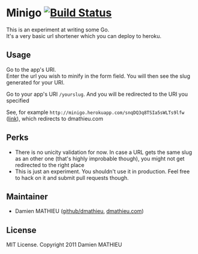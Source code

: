 # Minigo [![Build Status](https://travis-ci.org/dmathieu/minigo.png)](https://travis-ci.org/dmathieu/minigo)

This is an experiment at writing some Go.  
It's a very basic url shortener which you can deploy to heroku.

## Usage

Go to the app's URI.  
Enter the url you wish to minify in the form field.
You will then see the slug generated for your URI.

Go to your app's URI `/yourslug`. And you will be redirected to the URI you specified

See, for example `http://minigo.herokuapp.com/snqDQ3q8TSIa5sWLTs9lfw` ([link](http://minigo.herokuapp.com/snqDQ3q8TSIa5sWLTs9lfw)), which redirects to dmathieu.com

## Perks

* There is no unicity validation for now. In case a URL gets the same slug as an other one (that's highly improbable though), you might not get redirected to the right place
* This is just an experiment. You shouldn't use it in production. Feel free to hack on it and submit pull requests though.

## Maintainer

* Damien MATHIEU ([github/dmathieu](http://github.com/dmathieu), [dmathieu.com](http://dmathieu.com))

## License
MIT License. Copyright 2011 Damien MATHIEU
